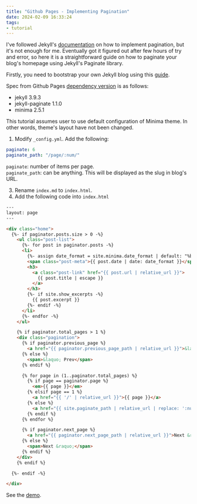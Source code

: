 ```yaml
---
title: "Github Pages - Implementing Pagination"
date: 2024-02-09 16:33:24
tags:
- tutorial
---
```


I've followed Jekyll's [documentation](https://jekyllrb.com/docs/pagination/) on how to implement pagination, but it's not enough for me. Eventually got it figured out after few hours of try and error, so here it is a straightforward guide on how to paginate your blog's homepage using Jekyll's Paginate library.

Firstly, you need to bootstrap your own Jekyll blog using this [guide](https://github.com/chadbaldwin/simple-blog-bootstrap).

Spec from Github Pages [dependency version](https://pages.github.com/versions/) is as follows:
- jekyll 3.9.3
- jekyll-paginate 1.1.0
- minima 2.5.1

This tutorial assumes user to use default configuration of Minima theme. In other words, theme's layout have not been changed.

1. Modify `_config.yml`. Add the following:

```yaml
paginate: 6
paginate_path: "/page/:num/"
```

`paginate`: number of items per page.  
`paginate_path`: can be anything. This will be displayed as the slug in blog's URL.

3. Rename `index.md` to `index.html`. 
4. Add the following code into `index.html`

```html
---
layout: page
---

<div class="home">
  {%- if paginator.posts.size > 0 -%}
    <ul class="post-list">
      {%- for post in paginator.posts -%}
      <li>
        {%- assign date_format = site.minima.date_format | default: "%b %-d, %Y" -%}
        <span class="post-meta">{{ post.date | date: date_format }}</span>
        <h3>
          <a class="post-link" href="{{ post.url | relative_url }}">
            {{ post.title | escape }}
          </a>
        </h3>
        {%- if site.show_excerpts -%}
          {{ post.excerpt }}
        {%- endif -%}
      </li>
      {%- endfor -%}
    </ul>

    {% if paginator.total_pages > 1 %}
    <div class="pagination">
      {% if paginator.previous_page %}
        <a href="{{ paginator.previous_page_path | relative_url }}">&laquo; Prev</a>
      {% else %}
        <span>&laquo; Prev</span>
      {% endif %}

      {% for page in (1..paginator.total_pages) %}
        {% if page == paginator.page %}
          <em>{{ page }}</em>
        {% elsif page == 1 %}
          <a href="{{ '/' | relative_url }}">{{ page }}</a>
        {% else %}
          <a href="{{ site.paginate_path | relative_url | replace: ':num', page }}">{{ page }}</a>
        {% endif %}
      {% endfor %}

      {% if paginator.next_page %}
        <a href="{{ paginator.next_page_path | relative_url }}">Next &raquo;</a>
      {% else %}
        <span>Next &raquo;</span>
      {% endif %}
    </div>
    {% endif %}

  {%- endif -%}

</div>
```

See the [demo](https://luangdiri.github.io/).
